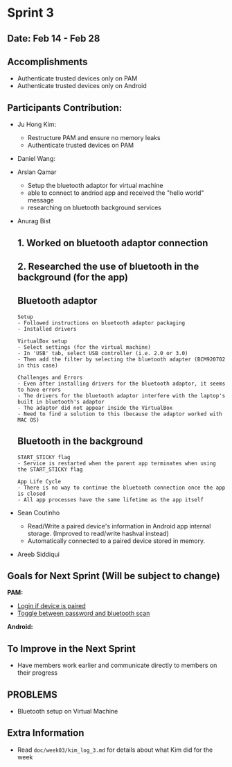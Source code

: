 # Sprint 3

## Date: Feb 14 - Feb 28

## Accomplishments
* Authenticate trusted devices only on PAM
* Authenticate trusted devices only on Android

## Participants Contribution:
* Ju Hong Kim: 
    * Restructure PAM and ensure no memory leaks
    * Authenticate trusted devices on PAM
* Daniel Wang: 

* Arslan Qamar 
   * Setup the bluetooth adaptor for virtual machine
   * able to connect to andriod app and received the "hello world" message 
   * researching on bluetooth background services 

* Anurag Bist

    ## 1. Worked on bluetooth adaptor connection

    ## 2. Researched the use of bluetooth in the background (for the app)

    ## Bluetooth adaptor

      Setup
      - Followed instructions on bluetooth adaptor packaging 
      - Installed drivers 

      VirtualBox setup
      - Select settings (for the virtual machine)
      - In 'USB' tab, select USB controller (i.e. 2.0 or 3.0) 
      - Then add the filter by selecting the bluetooth adapter (BCM920702 in this case)

      Challenges and Errors
      - Even after installing drivers for the bluetooth adaptor, it seems to have errors
      - The drivers for the bluetooth adaptor interfere with the laptop's built in bluetooth's adaptor
      - The adaptor did not appear inside the VirtualBox
      - Need to find a solution to this (because the adaptor worked with MAC OS)

    ## Bluetooth in the background

      START_STICKY flag
      - Service is restarted when the parent app terminates when using the START_STICKY flag

      App Life Cycle
      - There is no way to continue the bluetooth connection once the app is closed
      - All app processes have the same lifetime as the app itself

* Sean Coutinho
   * Read/Write a paired device's information in Android app internal storage. (Improved to read/write hashval instead)
   * Automatically connected to a paired device stored in memory.
  
* Areeb Siddiqui


## Goals for Next Sprint (Will be subject to change)
**PAM:**
* [Login if device is paired](https://github.com/Sxx125/proxyAuth/issues/5)
* [Toggle between password and bluetooth scan](https://github.com/Sxx125/proxyAuth/issues/10)

**Android:**

## To Improve in the Next Sprint
* Have members work earlier and communicate directly to members on their progress

## PROBLEMS
* Bluetooth setup on Virtual Machine

## Extra Information
* Read `doc/week03/kim_log_3.md` for details about what Kim did for the week
